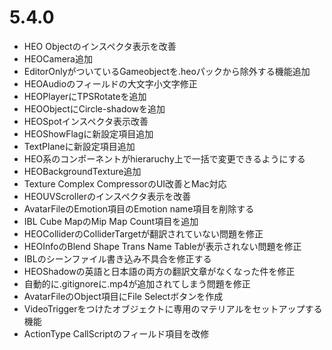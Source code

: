 # 5.4.0
- HEO Objectのインスペクタ表示を改善
- HEOCamera追加
- EditorOnlyがついているGameobjectを.heoパックから除外する機能追加
- HEOAudioのフィールドの大文字小文字修正
- HEOPlayerにTPSRotateを追加
- HEOObjectにCircle-shadowを追加
- HEOSpotインスペクタ表示改善
- HEOShowFlagに新設定項目追加
- TextPlaneに新設定項目追加
- HEO系のコンポーネントがhieraruchy上で一括で変更できるようにする
- HEOBackgroundTexture追加
- Texture Complex CompressorのUI改善とMac対応
- HEOUVScrollerのインスペクタ表示を改善
- AvatarFileのEmotion項目のEmotion name項目を削除する
- IBL Cube MapのMip Map Count項目を追加
- HEOColliderのColliderTargetが翻訳されていない問題を修正
- HEOInfoのBlend Shape Trans Name Tableが表示されない問題を修正
- IBLのシーンファイル書き込み不具合を修正する
- HEOShadowの英語と日本語の両方の翻訳文章がなくなった件を修正
- 自動的に.gitignoreに.mp4が追加されてしまう問題を修正
- AvatarFileのObject項目にFile Selectボタンを作成
- VideoTriggerをつけたオブジェクトに専用のマテリアルをセットアップする機能
- ActionType CallScriptのフィールド項目を改修